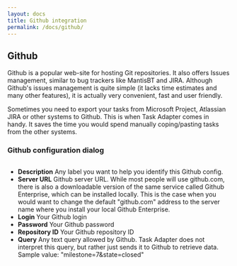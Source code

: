 ```yaml
---
layout: docs
title: Github integration
permalink: /docs/github/
---
```


## Github

Github is a popular web-site for hosting Git repositories. It  also offers Issues management,
similar to bug trackers like MantisBT and JIRA. Although Github's issues management is quite simple
(it lacks time estimates and many other features), it is actually very convenient, fast and user friendly.

Sometimes you need to export your tasks from Microsoft Project, Atlassian JIRA or other systems to Github.
This is when Task Adapter comes in handy. It saves the time you would spend manually coping/pasting tasks from the other systems.

### Github configuration dialog

<a href="http://www.taskadapter.com/wp-content/uploads/2012/05/edit_github1.png"><img src="http://www.taskadapter.com/wp-content/uploads/2012/05/edit_github1.png" alt=""/></a>

* **Description**  Any label you want to help you identify this Github config.
* **Server URL**  Github server URL. While most people will use github.com, there is also a downloadable version of the
 same service called Github Enterprise, which can be installed locally. This is the case when you would want to change
 the default "github.com" address to the server name where you install your local Github Enterprise.
* **Login**  Your Github login
* **Password** Your Github password
* **Repository ID**  Your Github repository ID
* **Query**  Any text query allowed by Github. Task Adapter does not interpret this query, but rather just sends it
 to Github to retrieve data. Sample value: "milestone=7&state=closed"

